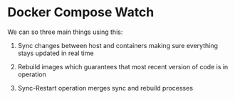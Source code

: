 # Docker Compose Watch

We can so three main things using this:

1. Sync changes between host and containers making sure everything stays updated in real time

2. Rebuild images which guarantees that most recent version of code is in operation

3. Sync-Restart operation merges sync and rebuild processes
